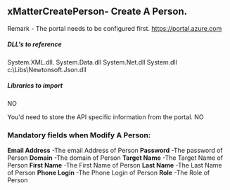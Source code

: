## xMatterCreatePerson- Create A Person.

Remark - The portal needs to be configured first. https://portal.azure.com

##### DLL's to reference
System.XML.dll.
System.Data.dll
System.Net.dll
System.dll
c:\Libs\Newtonsoft.Json.dll

##### Libraries to import
NO


You'd need to store the API specific information from the portal.
NO

### Mandatory fields when Modify A Person:
**Email Address**               -The email Address of Person
**Password**			-The password of Person
**Domain**			-The domain of Person
**Target Name**			-The Target Name of Person
**First Name**			-The First Name of Person
**Last Name**			-The Last Name of Person 
**Phone Login**			-The Phone Login of Person
**Role**			-The Role of Person
